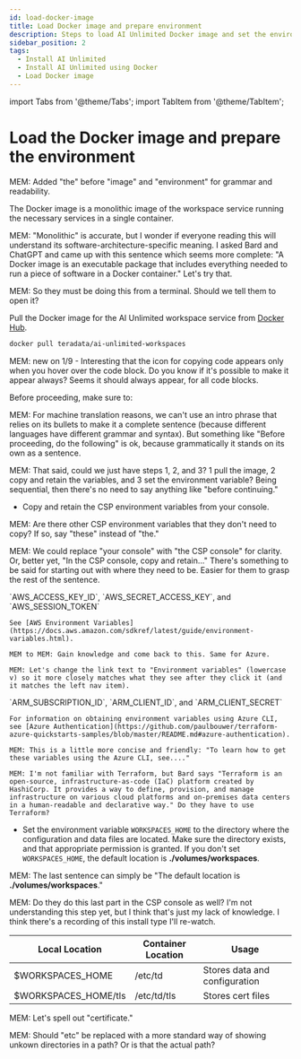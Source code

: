 ```yaml
---
id: load-docker-image
title: Load Docker image and prepare environment
description: Steps to load AI Unlimited Docker image and set the environment.
sidebar_position: 2
tags:
  - Install AI Unlimited
  - Install AI Unlimited using Docker
  - Load Docker image
---
```

import Tabs from '@theme/Tabs';
import TabItem from '@theme/TabItem';

# Load the Docker image and prepare the environment

MEM: Added "the" before "image" and "environment" for grammar and readability.

The Docker image is a monolithic image of the workspace service running the necessary services in a single container.

MEM: "Monolithic" is accurate, but I wonder if everyone reading this will understand its software-architecture-specific meaning. I asked Bard and ChatGPT and came up with this sentence which seems more complete: "A Docker image is an executable package that includes everything needed to run a piece of software in a Docker container." Let's try that.

MEM: So they must be doing this from a terminal. Should we tell them to open it?

Pull the Docker image for the AI Unlimited workspace service from [Docker Hub](https://hub.docker.com/r/teradata/ai-unlimited-workspaces). 
```bash title="Docker Pull Command"
docker pull teradata/ai-unlimited-workspaces
```
MEM: new on 1/9 - Interesting that the icon for copying code appears only when you hover over the code block. Do you know if it's possible to make it appear always? Seems it should always appear, for all code blocks.

Before proceeding, make sure to:

MEM: For machine translation reasons, we can't use an intro phrase that relies on its bullets to make it a complete sentence (because different languages have different grammar and syntax). But something like "Before proceeding, do the following" is ok, because grammatically it stands on its own as a sentence. 

MEM: That said, could we just have steps 1, 2, and 3? 1 pull the image, 2 copy and retain the variables, and 3 set the environment variable? Being sequential, then there's no need to say anything like "before continuing."

- Copy and retain the CSP environment variables from your console. 

MEM: Are there other CSP environment variables that they don't need to copy? If so, say "these" instead of "the."

MEM: We could replace "your console" with "the CSP console" for clarity. Or, better yet, "In the CSP console, copy and retain..." There's something to be said for starting out with where they need to be. Easier for them to grasp the rest of the sentence.

  <Tabs>
  <TabItem value="aws" label="AWS" default>
    `AWS_ACCESS_KEY_ID`, `AWS_SECRET_ACCESS_KEY`, and `AWS_SESSION_TOKEN`

    See [AWS Environment Variables](https://docs.aws.amazon.com/sdkref/latest/guide/environment-variables.html).
	
	MEM to MEM: Gain knowledge and come back to this. Same for Azure.
	
	MEM: Let's change the link text to "Environment variables" (lowercase v) so it more closely matches what they see after they click it (and it matches the left nav item).

  </TabItem>
  <TabItem value="azure" label="Azure">
    `ARM_SUBSCRIPTION_ID`, `ARM_CLIENT_ID`, and `ARM_CLIENT_SECRET`

    For information on obtaining environment variables using Azure CLI, see [Azure Authentication](https://github.com/paulbouwer/terraform-azure-quickstarts-samples/blob/master/README.md#azure-authentication).
	
	MEM: This is a little more concise and friendly: "To learn how to get these variables using the Azure CLI, see...."
	
	MEM: I'm not familiar with Terraform, but Bard says "Terraform is an open-source, infrastructure-as-code (IaC) platform created by HashiCorp. It provides a way to define, provision, and manage infrastructure on various cloud platforms and on-premises data centers in a human-readable and declarative way." Do they have to use Terraform?
  </TabItem>
  </Tabs>

- Set the environment variable `WORKSPACES_HOME` to the directory where the configuration and data files are located. Make sure the directory exists, and that appropriate permission is granted. If you don't set `WORKSPACES_HOME`, the default location is **./volumes/workspaces**.

MEM: The last sentence can simply be "The default location is **./volumes/workspaces**."

MEM: Do they do this last part in the CSP console as well? I'm not understanding this step yet, but I think that's just my lack of knowledge. I think there's a recording of this install type I'll re-watch.

  | Local Location | Container Location | Usage |
  |----------------|--------------------|-------|
  | $WORKSPACES_HOME | /etc/td | Stores data and configuration |
  | $WORKSPACES_HOME/tls | /etc/td/tls | Stores cert files |
  
  MEM: Let's spell out "certificate."
  
  MEM: Should "etc" be replaced with a more standard way of showing unkown directories in a path? Or is that the actual path?




